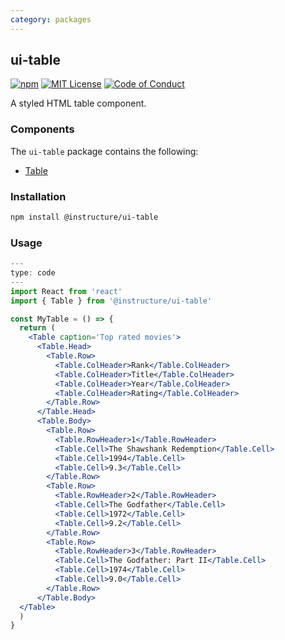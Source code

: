 ```yaml
---
category: packages
---
```


## ui-table

[![npm][npm]][npm-url]
[![MIT License][license-badge]][license]
[![Code of Conduct][coc-badge]][coc]

A styled HTML table component.

### Components

The `ui-table` package contains the following:

- [Table](#Table)

### Installation

```sh
npm install @instructure/ui-table
```

### Usage

```jsx
---
type: code
---
import React from 'react'
import { Table } from '@instructure/ui-table'

const MyTable = () => {
  return (
    <Table caption='Top rated movies'>
      <Table.Head>
        <Table.Row>
          <Table.ColHeader>Rank</Table.ColHeader>
          <Table.ColHeader>Title</Table.ColHeader>
          <Table.ColHeader>Year</Table.ColHeader>
          <Table.ColHeader>Rating</Table.ColHeader>
        </Table.Row>
      </Table.Head>
      <Table.Body>
        <Table.Row>
          <Table.RowHeader>1</Table.RowHeader>
          <Table.Cell>The Shawshank Redemption</Table.Cell>
          <Table.Cell>1994</Table.Cell>
          <Table.Cell>9.3</Table.Cell>
        </Table.Row>
        <Table.Row>
          <Table.RowHeader>2</Table.RowHeader>
          <Table.Cell>The Godfather</Table.Cell>
          <Table.Cell>1972</Table.Cell>
          <Table.Cell>9.2</Table.Cell>
        </Table.Row>
        <Table.Row>
          <Table.RowHeader>3</Table.RowHeader>
          <Table.Cell>The Godfather: Part II</Table.Cell>
          <Table.Cell>1974</Table.Cell>
          <Table.Cell>9.0</Table.Cell>
        </Table.Row>
      </Table.Body>
  </Table>
  )
}
```

[npm]: https://img.shields.io/npm/v/@instructure/ui-table.svg
[npm-url]: https://npmjs.com/package/@instructure/ui-table
[license-badge]: https://img.shields.io/npm/l/instructure-ui.svg?style=flat-square
[license]: https://github.com/instructure/instructure-ui/blob/master/LICENSE
[coc-badge]: https://img.shields.io/badge/code%20of-conduct-ff69b4.svg?style=flat-square
[coc]: https://github.com/instructure/instructure-ui/blob/master/CODE_OF_CONDUCT.md
